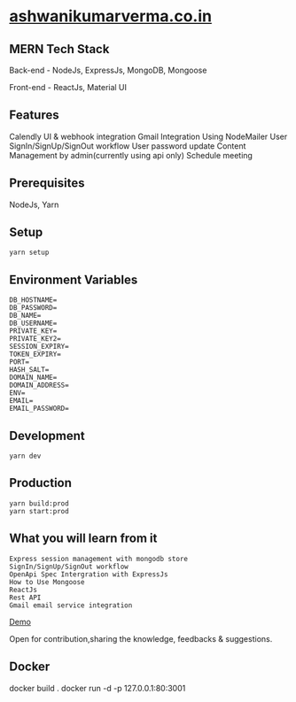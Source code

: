 # [ashwanikumarverma.co.in](https://ashwanikumarverma.co.in/)

## MERN Tech Stack

Back-end - NodeJs, ExpressJs, MongoDB, Mongoose

Front-end - ReactJs, Material UI

## Features

Calendly UI & webhook integration
Gmail Integration Using NodeMailer
User SignIn/SignUp/SignOut workflow
User password update
Content Management by admin(currently using api only)
Schedule meeting
## Prerequisites

NodeJs, Yarn

## Setup

    yarn setup

## Environment Variables

    DB_HOSTNAME=
    DB_PASSWORD=
    DB_NAME=
    DB_USERNAME=
    PRIVATE_KEY=
    PRIVATE_KEY2=
    SESSION_EXPIRY=
    TOKEN_EXPIRY=
    PORT=
    HASH_SALT=
    DOMAIN_NAME=
    DOMAIN_ADDRESS=
    ENV=
    EMAIL=
    EMAIL_PASSWORD=
## Development

    yarn dev

## Production

    yarn build:prod
    yarn start:prod

## What you will learn from it
    Express session management with mongodb store
    SignIn/SignUp/SignOut workflow
    OpenApi Spec Intergration with ExpressJs
    How to Use Mongoose
    ReactJs
    Rest API
    Gmail email service integration

[Demo](https://ashwanikumarverma.co.in/)

Open for contribution,sharing the knowledge, feedbacks & suggestions.

## Docker
docker build .
docker run -d -p 127.0.0.1:80:3001 <Image-Id>